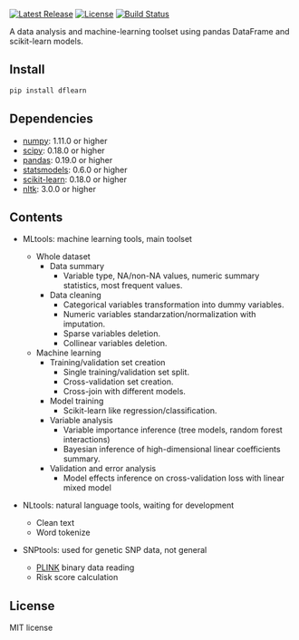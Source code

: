 [![Latest Release](https://img.shields.io/pypi/v/dflearn.svg)](https://pypi.python.org/pypi/dflearn/)
[![License](https://img.shields.io/pypi/l/dflearn.svg)](https://pypi.python.org/pypi/dflearn/)
[![Build Status](https://travis-ci.org/founderfan/DFlearn.svg?branch=master)](https://travis-ci.org/founderfan/DFlearn)

A data analysis and machine-learning toolset using pandas DataFrame and scikit-learn models.

## Install

```sh
pip install dflearn
```

## Dependencies

- [numpy](http://www.numpy.org): 1.11.0 or higher
- [scipy](https://www.scipy.org/): 0.18.0 or higher
- [pandas](http://pandas.pydata.org/): 0.19.0 or higher
- [statsmodels](http://www.statsmodels.org/): 0.6.0 or higher
- [scikit-learn](http://scikit-learn.org/): 0.18.0 or higher
- [nltk](http://www.nltk.org/): 3.0.0 or higher

## Contents

- MLtools: machine learning tools, main toolset
    - Whole dataset
        - Data summary
            - Variable type, NA/non-NA values, numeric summary statistics, most frequent values.
        - Data cleaning
            - Categorical variables transformation into dummy variables.
            - Numeric variables standarzation/normalization with imputation.
            - Sparse variables deletion.
            - Collinear variables deletion.
    - Machine learning
        - Training/validation set creation
            - Single training/validation set split.
            - Cross-validation set creation.
            - Cross-join with different models.
        - Model training
            - Scikit-learn like regression/classification.
        - Variable analysis
            - Variable importance inference (tree models, random forest interactions)
            - Bayesian inference of high-dimensional linear coefficients summary.
        - Validation and error analysis
            - Model effects inference on cross-validation loss with linear mixed model

- NLtools: natural language tools, waiting for development
    - Clean text
    - Word tokenize

- SNPtools: used for genetic SNP data, not general
    - [PLINK](https://www.cog-genomics.org/plink2) binary data reading
    - Risk score calculation

## License

MIT license